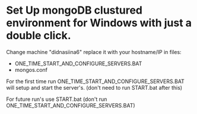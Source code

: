 # Set Up mongoDB clustured environment for Windows with just a double click.


Change machine "didnasiina6" replace it with your hostname/IP in files:
- ONE_TIME_START_AND_CONFIGURE_SERVERS.BAT
- mongos.conf

For the first time run ONE_TIME_START_AND_CONFIGURE_SERVERS.BAT will setup and start the server's. (don't need to run START.bat after this)

For future run's use START.bat (don't run ONE_TIME_START_AND_CONFIGURE_SERVERS.BAT)
